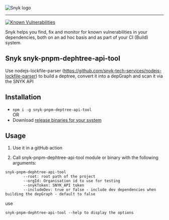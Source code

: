 ![Snyk logo](https://snyk.io/style/asset/logo/snyk-print.svg)

***

[![Known Vulnerabilities](https://snyk.io/test/github/snyk-tech-services/snyk-pnpm-dephtree-api-tool/badge.svg)](https://snyk.io/test/github/snyk-tech-services/snyk-pnpm-dephtree-api-tool)

Snyk helps you find, fix and monitor for known vulnerabilities in your dependencies, both on an ad hoc basis and as part of your CI (Build) system.

## Snyk snyk-pnpm-dephtree-api-tool
Use nodejs-lockfile-parser (https://github.com/snyk-tech-services/nodejs-lockfile-parser) to build a deptree, convert it into a depGraph and scan it via the SNYK API

## Installation
- `npm i -g snyk-pnpm-deptree-api-tool`\
OR
- Download [release binaries for your system](https://github.com/snyk-tech-services/snyk-pnpm-dephtree-api-tool/releases)

## Usage
1. Use it in a gitHub action

1. Call snyk-pnpm-dephtree-api-tool module or binary with the following arguments:

```
snyk-pnpm-dephtree-api-tool
        --root: root path of the project
        --orgId: Organisation id to use for testing
        --snykToken: SNYK_API token
        --includeDev: true or false - include dev dependencies when building the depGraph - default to false
```

use 

```
snyk-pnpm-dephtree-api-tool --help to display the options
```

